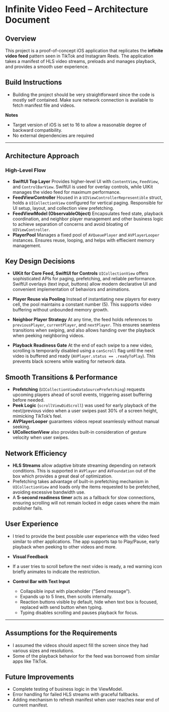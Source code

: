 
# Infinite Video Feed – Architecture Document

## Overview

This project is a proof-of-concept iOS application that replicates the **infinite video feed** pattern seen in TikTok and Instagram Reels. The application takes a manifest of HLS video streams, preloads and manages playback, and provides a smooth user experience.


## Build Instructions

* Building the project should be very straightforward since the code is mostly self contained. Make sure network connection is available to fetch manifest file and videos.

**Notes**
* Target version of iOS is set to 16 to allow a reasonable degree of backward compatibility.
* No external dependencies are required

---

## Architecture Approach

### High-Level Flow

* **SwiftUI Top Layer**
  Provides higher-level UI with `ContentView`, `FeedView`, and `ControlBarView`. SwiftUI is used for overlay controls, while UIKit manages the video feed for maximum performance.
* **FeedViewController**
  Housed in a `UIViewControllerRepresentible` struct, holds a `UICollectionView` configured for vertical paging. Responsible for UI setup, layout, and collection view prefetching.
* **FeedViewModel (ObservableObject)**
  Encapsulates feed state, playback coordination, and neighbor player management and other business logic to achieve separation of concerns and avoid bloating of `UIViewController`.
* **PlayerPool**
  Manages a fixed pool of `AVQueuePlayer` and `AVPlayerLooper` instances. Ensures reuse, looping, and helps with effiecient memory management.



## Key Design Decisions

* **UIKit for Core Feed, SwiftUI for Controls**
  `UICollectionView` offers sophisticated APIs for paging, prefetching, and reliable performance. SwiftUI overlays (text input, buttons) allow modern declarative UI and convenient implementation of behaviors and animations.

* **Player Reuse via Pooling**
  Instead of instantiating new players for every cell, the pool maintains a constant number (5). This supports video buffering without unbounded memory growth.

* **Neighbor Player Strategy**
  At any time, the feed holds references to `previousPlayer`, `currentPlayer`, and `nextPlayer`. This ensures seamless transitions when swiping, and also allows handing over the playback when peeking neighboring videos.

* **Playback Readiness Gate**
  At the end of each swipe to a new video, scrolling is temporarily disabled using a `canScroll` flag until the next video is buffered and ready (`AVPlayer.status == .readyToPlay`). This prevents black screens while waiting for network data.


## Smooth Transitions & Performance

* **Prefetching** (`UICollectionViewDataSourcePrefetching`) requests upcoming players ahead of scroll events, triggering asset buffering before needed.
* **Peek Logic** (`scrollViewDidScroll`) was used for early playback of the next/previous video when a user swipes past 30% of a screen height, mimicking TikTok’s feel.
* **AVPlayerLooper** guarantees videos repeat seamlessly without manual seeking.
* **UICollectionView** also provides built-in consideration of gesture velocity when user swipes.


## Network Efficiency

* **HLS Streams** allow adaptive bitrate streaming depending on network conditions. This is supported in `AVPlayer` and `AVFoundation` out of the box which provides a great deal of optimization.
* Prefetching takes advantage of built-in prefetching mechanism in `UICollectionView` and loads only the items requested to be prefetched, avoiding excessive bandwidth use.
* A **5-second readiness timer** acts as a fallback for slow connections, ensuring scrolling will not remain locked in edge cases where the main publisher fails.


## User Experience

* I tried to provide the best possible user experience with the video feed similar to other applications. The app supports tap to Play/Pause, early playback when peeking to other videos and more.

* **Visual Feedback**

* If a user tries to scroll before the next video is ready, a red warning icon briefly animates to indicate the restriction.
  
* **Control Bar with Text Input**

  * Collapsible input with placeholder ("Send message").
  * Expands up to 5 lines, then scrolls internally.
  * Reaction buttons visible by default, hide when text box is focused, replaced with send button when typing.
  * Typing disables scrolling and pauses playback for focus.



---

## Assumptions for the Requirements

* I assumed the videos should aspect fill the screen since they had various sizes and resolutions.
* Some of the playback behavior for the feed was borrowed from similar apps like TikTok.


## Future Improvements

* Complete testing of business logic in the ViewModel.
* Error handling for failed HLS streams with graceful fallbacks.
* Adding mechanism to refresh manifest when user reaches near end of current manifest.
